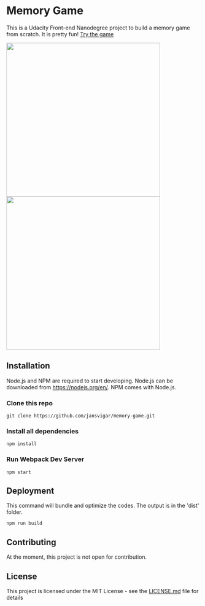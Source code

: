 # Memory Game

This is a Udacity Front-end Nanodegree project to build a memory game from scratch. It is pretty fun! [Try the game](https://jansvigar.github.io/memory-game/)

<img src="https://user-images.githubusercontent.com/19676143/39093018-8539f076-45cd-11e8-9355-0b905eaf9539.png" style="width: 400px;"/>

<img src="https://user-images.githubusercontent.com/19676143/39093089-800985f2-45ce-11e8-9193-02ce3b9f7237.png" style="width: 400px;"/>

## Installation

Node.js and NPM are required to start developing. Node.js can be downloaded from https://nodejs.org/en/. NPM comes with Node.js.

### Clone this repo

```
git clone https://github.com/jansvigar/memory-game.git
```

### Install all dependencies

```
npm install
```

### Run Webpack Dev Server

```
npm start
```

## Deployment

This command will bundle and optimize the codes. The output is in the 'dist' folder.
```
npm run build
```

## Contributing

At the moment, this project is not open for contribution. 

## License

This project is licensed under the MIT License - see the [LICENSE.md](LICENSE.md) file for details

